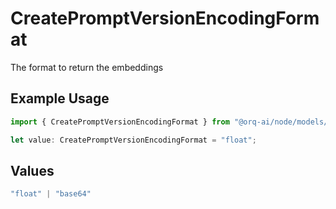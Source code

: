 # CreatePromptVersionEncodingFormat

The format to return the embeddings

## Example Usage

```typescript
import { CreatePromptVersionEncodingFormat } from "@orq-ai/node/models/operations";

let value: CreatePromptVersionEncodingFormat = "float";
```

## Values

```typescript
"float" | "base64"
```